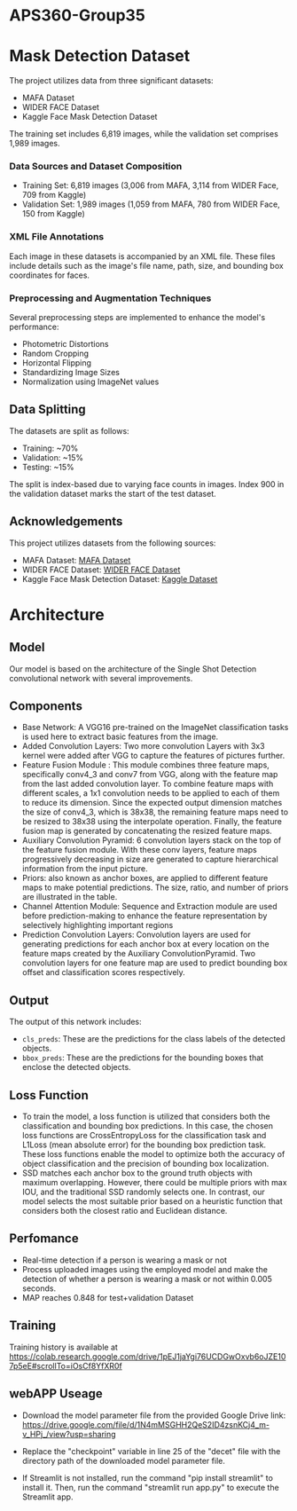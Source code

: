 # APS360-Group35
# Mask Detection Dataset
The project utilizes data from three significant datasets:

- MAFA Dataset
- WIDER FACE Dataset
- Kaggle Face Mask Detection Dataset

The training set includes 6,819 images, while the validation set comprises 1,989 images.

### Data Sources and Dataset Composition
- Training Set: 6,819 images (3,006 from MAFA, 3,114 from WIDER Face, 709 from Kaggle)
- Validation Set: 1,989 images (1,059 from MAFA, 780 from WIDER Face, 150 from Kaggle)

### XML File Annotations
Each image in these datasets is accompanied by an XML file. These files include details such as the image's file name, path, size, and bounding box coordinates for faces.

### Preprocessing and Augmentation Techniques
Several preprocessing steps are implemented to enhance the model's performance:
- Photometric Distortions
- Random Cropping
- Horizontal Flipping
- Standardizing Image Sizes
- Normalization using ImageNet values

## Data Splitting
The datasets are split as follows:
- Training: ~70%
- Validation: ~15%
- Testing: ~15%

The split is index-based due to varying face counts in images. Index 900 in the validation dataset marks the start of the test dataset.

## Acknowledgements
This project utilizes datasets from the following sources:
- MAFA Dataset: [MAFA Dataset](http://www.escience.cn/people/geshiming/mafa.html)
- WIDER FACE Dataset: [WIDER FACE Dataset](http://shuoyang1213.me/WIDERFACE/)
- Kaggle Face Mask Detection Dataset: [Kaggle Dataset](https://www.kaggle.com/datasets/andrewmvd/face-mask-detection/discussion)

# Architecture
## Model
Our model is based on the architecture of the Single Shot Detection convolutional network with several improvements. 
## Components
- Base Network: A VGG16 pre-trained on the ImageNet classification tasks is used here to extract basic features from the image.
- Added Convolution Layers: Two more convolution Layers with 3x3 kernel were added after VGG to capture the features of pictures further.
- Feature Fusion Module : This module combines three feature maps, specifically conv4_3 and conv7 from VGG, along with the feature map from the last added convolution layer. To combine feature maps with different scales, a 1x1 convolution needs to be applied to each of them to reduce its dimension.  Since the expected output dimension matches the size of conv4_3, which is 38x38, the remaining feature maps need to be resized to 38x38 using the interpolate operation. Finally, the feature fusion map is generated by concatenating the resized feature maps.
- Auxiliary Convolution Pyramid: 6 convolution layers stack on the top of the feature fusion module. With these conv layers, feature maps progressively decreasing in size are generated to capture hierarchical information from the input picture.
- Priors: also known as anchor boxes, are applied to different feature maps to make potential predictions. The size, ratio, and number of priors are illustrated in the table.
- Channel Attention Module: Sequence and Extraction module are used before prediction-making to enhance the feature representation by selectively highlighting important regions
- Prediction Convolution Layers: Convolution layers are used for generating predictions for each anchor box at every location on the feature maps created by the Auxiliary ConvolutionPyramid. Two convolution layers for one feature map are used to predict bounding box offset and classification scores respectively.

## Output
The output of this network includes:
- `cls_preds`: These are the predictions for the class labels of the detected objects.
- `bbox_preds`: These are the predictions for the bounding boxes that enclose the detected objects.
## Loss Function
- To train the model, a loss function is utilized that considers both the classification and bounding box predictions. In this case, the chosen loss functions are CrossEntropyLoss for the classification task and L1Loss (mean absolute error) for the bounding box prediction task. These loss functions enable the model to optimize both the accuracy of object classification and the precision of bounding box localization.
- SSD matches each anchor box to the ground truth objects with maximum overlapping. However, there could be multiple priors with max IOU, and the traditional SSD randomly selects one. In contrast, our model selects the most suitable prior based on a heuristic function that considers both the closest ratio and Euclidean distance.
## Perfomance
- Real-time detection if a person is wearing a mask or not
- Process uploaded images using the employed model and make the detection of whether a person is wearing a mask or not within 0.005 seconds. 
- MAP reaches 0.848 for test+validation Dataset
## Training
Training history is available at 
https://colab.research.google.com/drive/1pEJ1jaYgi76UCDGwOxvb6oJZE107p5eE#scrollTo=iOsCf8YfXR0f
## webAPP Useage
- Download the model parameter file from the provided Google Drive link: https://drive.google.com/file/d/1N4mMSGHH2QeS2ID4zsnKCj4_m-v_HPj_/view?usp=sharing

- Replace the "checkpoint" variable in line 25 of the "decet" file with the directory path of the downloaded model parameter file.

- If Streamlit is not installed, run the command "pip install streamlit" to install it. Then, run the command "streamlit run app.py" to execute the Streamlit app.

